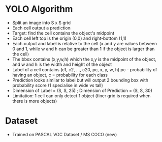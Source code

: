 # YOLO Algorithm
- Split an image into S x S grid
- Each cell output a prediction 
- Target: find the cell contains the object's midpoint
- Each cell left top is the origin (0,0) and right-bottom (1,1)
- Each output and label is relative to the cell (x and y are values between 0 and 1, while w and h can be greater than 1 if the object is larger than the cell)
- The bbox contains (x,y,w,h) which the x,y is the midpoint of the object, and w and h is the width and height of the object
- Label of a cell contains (c1, c2, ..., c20, pc, x, y, w, h) pc - probability of having an object, c = probability for each class
- Prediction looks similar to label but will output 2 bounding box with probability score (1 specialise in wide vs tall)
- Dimension of Label = (S, S, 25) ; Dimension of Prediction = (S, S, 30)
- Limitation: 1 cell can only detect 1 object (finer grid is required when there is more objects)

# Dataset
- Trained on PASCAL VOC Dataset / MS COCO (new)